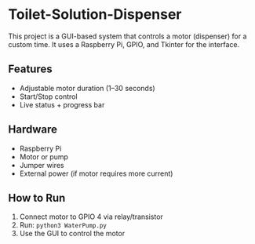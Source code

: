 # Toilet-Solution-Dispenser
This project is a GUI-based system that controls a motor (dispenser) for a custom time. It uses a Raspberry Pi, GPIO, and Tkinter for the interface.

## Features
- Adjustable motor duration (1–30 seconds)
- Start/Stop control
- Live status + progress bar

## Hardware
- Raspberry Pi
- Motor or pump
- Jumper wires
- External power (if motor requires more current)

## How to Run
1. Connect motor to GPIO 4 via relay/transistor
2. Run: `python3 WaterPump.py`
3. Use the GUI to control the motor
